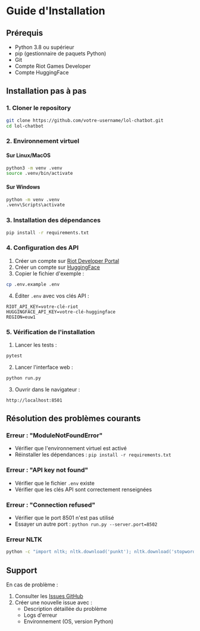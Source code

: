 # Guide d'Installation

## Prérequis

- Python 3.8 ou supérieur
- pip (gestionnaire de paquets Python)
- Git
- Compte Riot Games Developer
- Compte HuggingFace

## Installation pas à pas

### 1. Cloner le repository

```bash
git clone https://github.com/votre-username/lol-chatbot.git
cd lol-chatbot
```

### 2. Environnement virtuel

#### Sur Linux/MacOS

```bash
python3 -m venv .venv
source .venv/bin/activate
```

#### Sur Windows

```bash
python -m venv .venv
.venv\Scripts\activate
```

### 3. Installation des dépendances

```bash
pip install -r requirements.txt
```

### 4. Configuration des API

1. Créer un compte sur [Riot Developer Portal](https://developer.riotgames.com/)
2. Créer un compte sur [HuggingFace](https://huggingface.co/)
3. Copier le fichier d'exemple :

```bash
cp .env.example .env
```

4. Éditer `.env` avec vos clés API :

```env
RIOT_API_KEY=votre-clé-riot
HUGGINGFACE_API_KEY=votre-clé-huggingface
REGION=euw1
```

### 5. Vérification de l'installation

1. Lancer les tests :

```bash
pytest
```

2. Lancer l'interface web :

```bash
python run.py
```

3. Ouvrir dans le navigateur :

```
http://localhost:8501
```

## Résolution des problèmes courants

### Erreur : "ModuleNotFoundError"

- Vérifier que l'environnement virtuel est activé
- Réinstaller les dépendances : `pip install -r requirements.txt`

### Erreur : "API key not found"

- Vérifier que le fichier `.env` existe
- Vérifier que les clés API sont correctement renseignées

### Erreur : "Connection refused"

- Vérifier que le port 8501 n'est pas utilisé
- Essayer un autre port : `python run.py --server.port=8502`

### Erreur NLTK

```bash
python -c "import nltk; nltk.download('punkt'); nltk.download('stopwords')"
```

## Support

En cas de problème :

1. Consulter les [Issues GitHub](https://github.com/votre-username/lol-chatbot/issues)
2. Créer une nouvelle issue avec :
   - Description détaillée du problème
   - Logs d'erreur
   - Environnement (OS, version Python)
